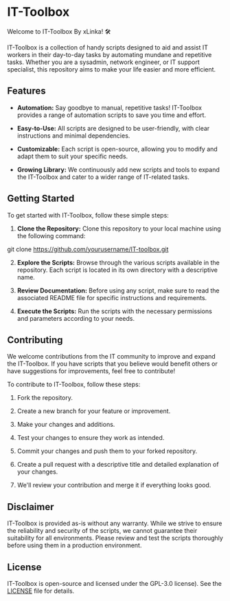 # IT-Toolbox


Welcome to IT-Toolbox By xLinka! 🛠️

IT-Toolbox is a collection of handy scripts designed to aid and assist IT workers in their day-to-day tasks by automating mundane and repetitive tasks. Whether you are a sysadmin, network engineer, or IT support specialist, this repository aims to make your life easier and more efficient.

## Features

- **Automation:** Say goodbye to manual, repetitive tasks! IT-Toolbox provides a range of automation scripts to save you time and effort.

- **Easy-to-Use:** All scripts are designed to be user-friendly, with clear instructions and minimal dependencies.

- **Customizable:** Each script is open-source, allowing you to modify and adapt them to suit your specific needs.

- **Growing Library:** We continuously add new scripts and tools to expand the IT-Toolbox and cater to a wider range of IT-related tasks.

## Getting Started

To get started with IT-Toolbox, follow these simple steps:

1. **Clone the Repository:** Clone this repository to your local machine using the following command:

git clone https://github.com/yourusername/IT-toolbox.git

2. **Explore the Scripts:** Browse through the various scripts available in the repository. Each script is located in its own directory with a descriptive name.

3. **Review Documentation:** Before using any script, make sure to read the associated README file for specific instructions and requirements.

4. **Execute the Scripts:** Run the scripts with the necessary permissions and parameters according to your needs.

## Contributing

We welcome contributions from the IT community to improve and expand the IT-Toolbox. If you have scripts that you believe would benefit others or have suggestions for improvements, feel free to contribute!

To contribute to IT-Toolbox, follow these steps:

1. Fork the repository.

2. Create a new branch for your feature or improvement.

3. Make your changes and additions.

4. Test your changes to ensure they work as intended.

5. Commit your changes and push them to your forked repository.

6. Create a pull request with a descriptive title and detailed explanation of your changes.

7. We'll review your contribution and merge it if everything looks good.

## Disclaimer

IT-Toolbox is provided as-is without any warranty. While we strive to ensure the reliability and security of the scripts, we cannot guarantee their suitability for all environments. Please review and test the scripts thoroughly before using them in a production environment.

## License

IT-Toolbox is open-source and licensed under the  GPL-3.0 license). See the [LICENSE](LICENSE) file for details.

